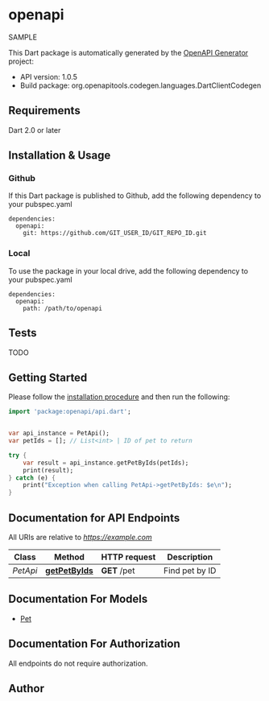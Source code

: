 # openapi
SAMPLE

This Dart package is automatically generated by the [OpenAPI Generator](https://openapi-generator.tech) project:

- API version: 1.0.5
- Build package: org.openapitools.codegen.languages.DartClientCodegen

## Requirements

Dart 2.0 or later

## Installation & Usage

### Github
If this Dart package is published to Github, add the following dependency to your pubspec.yaml
```
dependencies:
  openapi:
    git: https://github.com/GIT_USER_ID/GIT_REPO_ID.git
```

### Local
To use the package in your local drive, add the following dependency to your pubspec.yaml
```
dependencies:
  openapi:
    path: /path/to/openapi
```

## Tests

TODO

## Getting Started

Please follow the [installation procedure](#installation--usage) and then run the following:

```dart
import 'package:openapi/api.dart';


var api_instance = PetApi();
var petIds = []; // List<int> | ID of pet to return

try {
    var result = api_instance.getPetByIds(petIds);
    print(result);
} catch (e) {
    print("Exception when calling PetApi->getPetByIds: $e\n");
}

```

## Documentation for API Endpoints

All URIs are relative to *https://example.com*

Class | Method | HTTP request | Description
------------ | ------------- | ------------- | -------------
*PetApi* | [**getPetByIds**](doc//PetApi.md#getpetbyids) | **GET** /pet | Find pet by ID


## Documentation For Models

 - [Pet](doc//Pet.md)


## Documentation For Authorization

 All endpoints do not require authorization.


## Author




